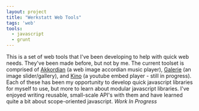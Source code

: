 ```yaml
---
layout: project
title: "Werkstatt Web Tools"
tags: 'web'
tools:
  - javascript
  - grunt
---
```


This is a set of web tools that I've been developing to help with quick web needs. They've been made before, but not by me. The current toolset is comprised of [Akkordian](https://github.com/svmatthews/akkordian) (a web image accordian music player), [Galerie](https://github.com/svmatthews/galerie) (an image slider/gallery), and [Kino](https://github.com/svmatthews/kino) (a youtube embed player - still in progress). Each of these has been my opportunity to develop quick javascript libraries for myself to use, but more to learn about modular javascript libraries. I've enjoyed writing reusable, small-scale API's with them and have learned quite a bit about scope-oriented javascript. *Work In Progress*